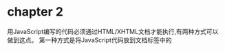 # chapter 2
用JavaScript编写的代码必须通过HTML/XHTML文档才能执行,有两种方式可以做到这点。
第一种方式是将JavaScript代码放到文档<head>标签中的<script>标签之间:
一种更好的方式是把JavaScript代码存为一个扩展名为.js的独立文件。典型的作法是在文档的<head>部分放一个<script>标签， 并把它的src属性指向该文件:

但最好的做法是把<script>标签放到HTML文档的最后，</body>标签之前:

这样能使浏览器更快地加载页面

javascript不用进行类型声明

在JavaScriptd中，数组可以用关键字Array声明。

我们甚至用不着明确地表明我们是在创建数组。事实上,只需用一对方括号把各个元素的初始值括起来就可以了

可以通过在填充数组时为每个新元素明确地给出下标来改变这种默认的行为。在为新元素给
出下标时，不必局限于使用整数数字。你可以用字符串:  这样的数组叫做关联数组。

全局变量(global variable)可以在脚本中的任何位置被引用。一旦你在某个脚本里声明了一
个全局变量,就可以从这个脚本中的任何位置一包括函数内部一 引用它。 全局变量的作用城
是整个脚本。
局部变量(local variable)只存在于声明它的那个函数的内部，在那个函数的外部是无法引
用它的。局部变量的作用域仅限于某个特定的函数。

如果在某个函数中使用了var, 那个变量就将被视为一个局部变量，它只存在于这个函数的
上下文中;反之，如果没有使用var,那个变量就将被视为一-个全 局变量，如果脚本里已经存在
一一个与之同名的全局变量，这个函数就会改变那个全局变量的值。

对象(object) 是一种非常重要的数据类型，但此前我们还没有认真对待它。对象是自包含
的数据集合，包含在对象里的数据可以通过两种形式访问一属 性(property) 和方法(method):


在JavaScript里，属性和方法都使用“点"语法来访问 :

“这是我刚做好的”。JavaScript 与这种节目里的主持人颇有几分相似:它提供了一系列预先定义
好的对象，这些可以拿来就用的对象称为内建对象(native object)。

除了内建对象，还可以在JavaScript脚本里使用一些已经预先定义好的其他对象。这些对象
不是由JavaScript语言本身而是由它的运行环境提供的。具体到Web应用，这个环境就是浏览器。
由浏览器提供的预定义对象被称为宿主对象(host object)。
宿主对象包括Form、Image 和E1ement等。我们可以通过这些对象获得关于网页上表单、图像
和各种表单元素等信息。


# chapter 3

DOM
D document
O object
M model

DOM的原子是元素节点(element node)。

标签的名字就是元素的名字。文本段落元素的名字是“p”， 无序清单元素的名字是“u1”,列表项元素的名字是“11”。

属性结点用来对元素做出更具体的描述。例如，几乎所有的元素都有一个title属性，而我们可以利用这个属性对包含在元素里的东西做出准确的描述:
 ```  <p title="a gentle reminder' >Don't forget to buy this stuff. </p> ``` 

css类似JavaScript脚本，对样式的声明既可以嵌在文档的<head>部分(<sty1e>标签之间), 也可
以放在另外一个样式表文件里(参见第4章)。CSS声明元素样式的语法与JavaScrip函数的定义
语法很相似:
  
  继承(inheritance) 是CSS技术中的-项强大功能。类似于DOM, CSS也把文档的内容视
为一棵节点树。节点树上的各个元素将继承其父元素的样式属性。

为了把某-一个或某几个元素与其他元素区别开来，需要使用class属性或id属性。

有3种DOM方法可获取元素节点，分别是通过元素ID、通过标签名字和通过类名字来获取。

例如，如果想改变某个input元素的value属性，可以这样:
``` element.value = "the new value" ```
这与下面这条语句的效果是等价的:
``` element . setAttribute("value", " the new value"); ```








